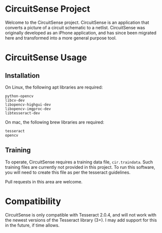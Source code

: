 # CircuitSense Project

Welcome to the CircuitSense project. CircuitSense is an application that
converts a picture of a circuit schematic to a netlist. CircuitSense was
originally developed as an iPhone application, and has since been migrated here
and transformed into a more general purpose tool.

# CircuitSense Usage

## Installation

On Linux, the following apt libraries are required:

```
python-opencv
libcv-dev
libopencv-highgui-dev
libopencv-imgproc-dev
libtesseract-dev
```

On mac, the following brew libraries are required:

```
tesseract
opencv
```

## Training

To operate, CircuitSense requires a training data file, `cir.traindata`. Such
training files are currently not provided in this project. To run this
software, you will need to create this file as per the tesseract guidelines.

Pull requests in this area are welcome.

# Compatibility

CircuitSense is only compatible with Tesseract 2.0.4, and will not work with
the newest versions of the Tesseract library (3+). I may add support for this
in the future, if time allows.
